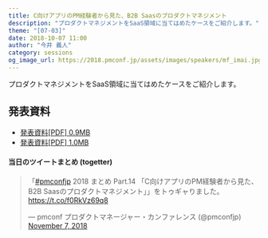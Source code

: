 ```yaml
---
title: C向けアプリのPM経験者から見た、B2B Saasのプロダクトマネジメント
description: "プロダクトマネジメントをSaaS領域に当てはめたケースをご紹介します。"
theme: "[07-03]"
date: 2018-10-07 11:00
author: "今井 義人"
category: sessions
og_image_url: https://2018.pmconf.jp/assets/images/speakers/mf_imai.jpg
---
```

プロダクトマネジメントをSaaS領域に当てはめたケースをご紹介します。

## 発表資料

* <a href="https://2018.pmconf.jp/assets/files/speakers-contents/pmconfjp2018_MoneyForward.pdf">発表資料[PDF] 0.9MB</a>
* <a href="https://2018.pmconf.jp/assets/files/speakers-contents/pmconfjp2018_MoneyForward.pptx">発表資料[PDF] 1.0MB</a>

#### 当日のツイートまとめ (togetter)
<blockquote class="twitter-tweet" data-lang="en"><p lang="ja" dir="ltr">「<a href="https://twitter.com/hashtag/pmconfjp?src=hash&amp;ref_src=twsrc%5Etfw">#pmconfjp</a> 2018 まとめ Part.14 「C向けアプリのPM経験者から見た、B2B Saasのプロダクトマネジメント」」をトゥギャりました。 <a href="https://t.co/f0RkVz69q8">https://t.co/f0RkVz69q8</a></p>&mdash; pmconf プロダクトマネージャー・カンファレンス (@pmconfjp) <a href="https://twitter.com/pmconfjp/status/1059996319123615744?ref_src=twsrc%5Etfw">November 7, 2018</a></blockquote>
<script async src="https://platform.twitter.com/widgets.js" charset="utf-8"></script>
